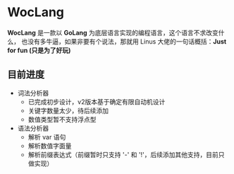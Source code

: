 # WocLang

**WocLang** 是一款以 **GoLang** 为底层语言实现的编程语言，这个语言不求改变什么，
也没有多牛逼，如果非要有个说法，那就用 Linus 大佬的一句话概括：**Just for fun (只是为了好玩)**

## 目前进度
- 词法分析器
  - 已完成初步设计，v2版本基于确定有限自动机设计
  - 关键字数量太少，待后续添加
  - 数值类型暂不支持浮点型
- 语法分析器
  - 解析 var 语句
  - 解析数值字面量
  - 解析前缀表达式（前缀暂时只支持 '-' 和 '!'，后续添加其他支持，目前只做实现）
